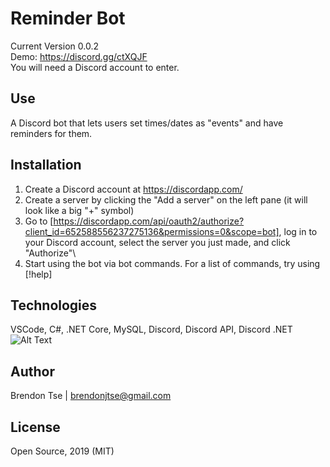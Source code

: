 # Reminder Bot

Current Version 0.0.2  
Demo: https://discord.gg/ctXQJF  
You will need a Discord account to enter.  

## Use

A Discord bot that lets users set times/dates as "events" and have reminders for them.

## Installation

1. Create a Discord account at https://discordapp.com/
2. Create a server by clicking the "Add a server" on the left pane (it will look like a big "+" symbol)
3. Go to [https://discordapp.com/api/oauth2/authorize?client_id=652588556237275136&permissions=0&scope=bot], log in to your Discord account, select the server you just made, and click "Authorize"\
4. Start using the bot via bot commands. For a list of commands, try using [!help]

## Technologies 

VSCode, C#, .NET Core, MySQL, Discord, Discord API, Discord .NET
![Alt Text](https://www.writebots.com/wp-content/uploads/2019/06/3.jpg)

## Author

Brendon Tse | brendonjtse@gmail.com


## License

Open Source, 2019 (MIT)
